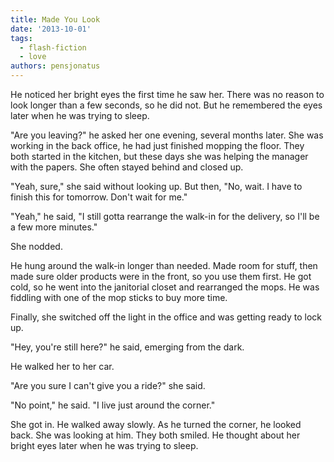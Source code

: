 ```yaml
---
title: Made You Look
date: '2013-10-01'
tags:
  - flash-fiction
  - love
authors: pensjonatus
---
```


He noticed her bright eyes the first time he saw her. There was no reason to
look longer than a few seconds, so he did not. But he remembered the eyes later
when he was trying to sleep.

<!-- truncate -->

"Are you leaving?" he asked her one evening, several months later. She was
working in the back office, he had just finished mopping the floor. They both
started in the kitchen, but these days she was helping the manager with the
papers. She often stayed behind and closed up.

"Yeah, sure," she said without looking up. But then, "No, wait. I have to finish
this for tomorrow. Don't wait for me."

"Yeah," he said, "I still gotta rearrange the walk-in for the delivery, so I'll
be a few more minutes."

She nodded.

He hung around the walk-in longer than needed. Made room for stuff, then made
sure older products were in the front, so you use them first. He got cold, so he
went into the janitorial closet and rearranged the mops. He was fiddling with
one of the mop sticks to buy more time.

Finally, she switched off the light in the office and was getting ready to lock
up.

"Hey, you're still here?" he said, emerging from the dark.

He walked her to her car.

"Are you sure I can't give you a ride?" she said.

"No point," he said. "I live just around the corner."

She got in. He walked away slowly. As he turned the corner, he looked back. She
was looking at him. They both smiled. He thought about her bright eyes later
when he was trying to sleep.
